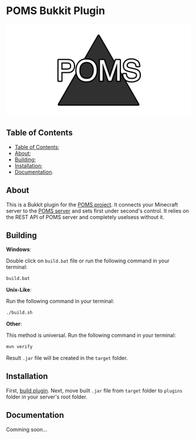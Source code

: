 # POMS Bukkit Plugin

![Logo](./images/logo.png)

## Table of Contents

- [Table of Contents](#table-of-contents);
- [About](#about);
- [Building](#building);
- [Installation](#installation);
- [Documentation](#documentation).

## About

This is a Bukkit plugin for the [POMS project](../README.md). It connects your Minecraft server
to the [POMS server](../server/README.md) and sets first under second's control. It relies on
the REST API of POMS server and completely uselsess without it.

## Building

__Windows__:

Double click on `build.bat` file or run the following command in your terminal:

```sh
build.bat
```

__Unix-Like__:

Run the following command in your terminal:

```sh
./build.sh
```

__Other__:

This method is universal. Run the following command in your terminal:

```sh
mvn verify
```

Result `.jar` file will be created in the `target` folder.

## Installation

First, [build plugin](#building). Next, move built `.jar` file from `target` folder to `plugins` folder in
your server's root folder.

## Documentation

Comming soon...

